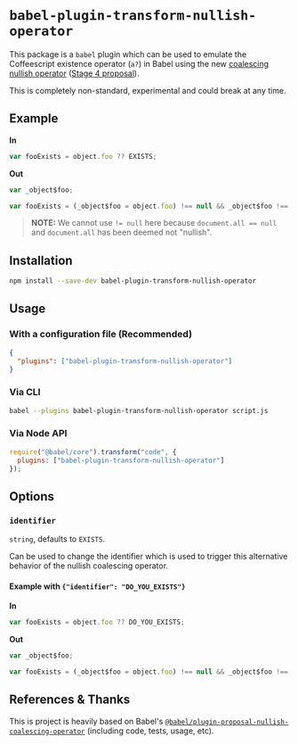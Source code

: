 # `babel-plugin-transform-nullish-operator`

This package is a `babel` plugin which can be used to emulate the Coffeescript existence operator (`a?`) in Babel using the new [coalescing nullish operator](https://babeljs.io/docs/en/next/babel-plugin-proposal-nullish-coalescing-operator.html) ([Stage 4 proposal](https://github.com/tc39/proposal-nullish-coalescing)).

This is completely non-standard, experimental and could break at any time.

## Example

**In**

```javascript
var fooExists = object.foo ?? EXISTS;
```

**Out**

```javascript
var _object$foo;

var fooExists = (_object$foo = object.foo) !== null && _object$foo !== void 0;
```

> **NOTE:** We cannot use `!= null` here because `document.all == null` and
> `document.all` has been deemed not "nullish".

## Installation

```sh
npm install --save-dev babel-plugin-transform-nullish-operator
```

## Usage

### With a configuration file (Recommended)

```json
{
  "plugins": ["babel-plugin-transform-nullish-operator"]
}
```

### Via CLI

```sh
babel --plugins babel-plugin-transform-nullish-operator script.js
```

### Via Node API

```javascript
require("@babel/core").transform("code", {
  plugins: ["babel-plugin-transform-nullish-operator"]
});
```

## Options

### `identifier`

`string`, defaults to `EXISTS`.

Can be used to change the identifier which is used to trigger this alternative behavior of the nullish coalescing operator.

#### Example with `{"identifier": "DO_YOU_EXISTS"}`

**In**

```javascript
var fooExists = object.foo ?? DO_YOU_EXISTS;
```

**Out**

```javascript
var _object$foo;

var fooExists = (_object$foo = object.foo) !== null && _object$foo !== void 0;
```

## References & Thanks

This is project is heavily based on Babel's [`@babel/plugin-proposal-nullish-coalescing-operator`](https://babeljs.io/docs/en/next/babel-plugin-proposal-nullish-coalescing-operator.html) (including code, tests, usage, etc).
